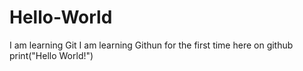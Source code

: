 # Hello-World
I am learning Git
I am learning Githun for the first time here on github
print("Hello World!")
